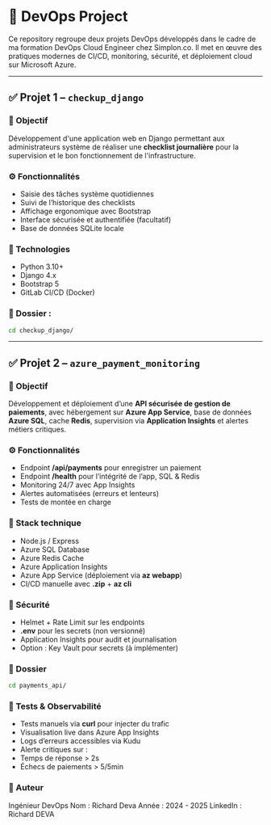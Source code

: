 # 🚀 DevOps Project

Ce repository regroupe deux projets DevOps développés dans le cadre de ma formation DevOps Cloud Engineer chez Simplon.co. Il met en œuvre des pratiques modernes de CI/CD, monitoring, sécurité, et déploiement cloud sur Microsoft Azure.

---

## ✅ Projet 1 – `checkup_django`

### 🎯 Objectif

Développement d'une application web en Django permettant aux administrateurs système de réaliser une **checklist journalière** pour la supervision et le bon fonctionnement de l'infrastructure.

### ⚙️ Fonctionnalités

- Saisie des tâches système quotidiennes
- Suivi de l’historique des checklists
- Affichage ergonomique avec Bootstrap
- Interface sécurisée et authentifiée (facultatif)
- Base de données SQLite locale

### 🚀 Technologies

- Python 3.10+
- Django 4.x
- Bootstrap 5
- GitLab CI/CD (Docker)

### 📂 Dossier :
```bash
cd checkup_django/
```

---

## ✅ Projet 2 – `azure_payment_monitoring`

### 🎯 Objectif

Développement et déploiement d’une **API sécurisée de gestion de paiements**, avec hébergement sur **Azure App Service**, base de données **Azure SQL**, cache **Redis**, supervision via **Application Insights** et alertes métiers critiques.

### ⚙️ Fonctionnalités

- Endpoint **/api/payments** pour enregistrer un paiement
- Endpoint **/health** pour l’intégrité de l’app, SQL & Redis
- Monitoring 24/7 avec App Insights
- Alertes automatisées (erreurs et lenteurs)
- Tests de montée en charge

### 🧱 Stack technique

- Node.js / Express
- Azure SQL Database
- Azure Redis Cache
- Azure Application Insights
- Azure App Service (déploiement via **az webapp**)
- CI/CD manuelle avec **.zip** + **az cli**

### 🔐 Sécurité

- Helmet + Rate Limit sur les endpoints
- **.env** pour les secrets (non versionné)
- Application Insights pour audit et journalisation
- Option : Key Vault pour secrets (à implémenter)

### 📂 Dossier
```bash
cd payments_api/
```

### 🧪 Tests & Observabilité

- Tests manuels via **curl** pour injecter du trafic
- Visualisation live dans Azure App Insights
- Logs d’erreurs accessibles via Kudu
- Alerte critiques sur :
- Temps de réponse > 2s
- Échecs de paiements > 5/5min

### 🤝 Auteur
Ingénieur DevOps
Nom : Richard Deva
Année : 2024 - 2025
LinkedIn : Richard DEVA